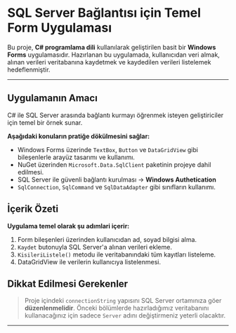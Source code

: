 # SQL Server Bağlantısı için Temel Form Uygulaması

Bu proje, **C# programlama dili** kullanılarak geliştirilen basit bir **Windows Forms** uygulamasıdır. Hazırlanan bu uygulamada, kullanıcıdan veri almak, alınan verileri veritabanına kaydetmek ve kaydedilen verileri listelemek hedeflenmiştir.

---

## Uygulamanın Amacı

C# ile SQL Server arasında bağlantı kurmayı öğrenmek isteyen geliştiriciler için temel bir örnek sunar.

**Aşağıdaki konuların pratiğe dökülmesini sağlar:**

- Windows Forms üzerinde `TextBox`, `Button` ve `DataGridView` gibi bileşenlerle arayüz tasarımı ve kullanımı.
- NuGet üzerinden `Microsoft.Data.SqlClient` paketinin projeye dahil edilmesi.
- SQL Server ile güvenli bağlantı kurulması → **Windows Authetication**
- `SqlConnection`, `SqlCommand` ve `SqlDataAdapter` gibi sınıfların kullanımı.

## İçerik Özeti

**Uygulama temel olarak şu adımlari içerir:**

1. Form bileşenleri üzerinden kullanıcıdan ad, soyad bilgisi alma.
2. `Kaydet` butonuyla SQL Server'a alınan verileri ekleme.
3. `KisileriListele()` metodu ile veritabanındaki tüm kayıtları listeleme.
5. DataGridView ile verilerin kullanıcıya listelenmesi.

## Dikkat Edilmesi Gerekenler

> Proje içindeki `connectionString` yapısını SQL Server ortamınıza göer **düzenlenmelidir**.
> Önceki bölümlerde hazırladığımız veritabanını kullanacağınız için sadece `Server` adını değiştirmeniz yeterli olacaktır.

---
